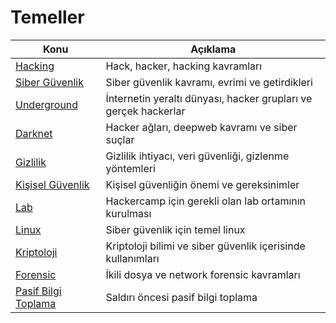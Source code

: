 # Temeller

Konu | Açıklama
---- | -----------
[Hacking](00-hacking.md) | Hack, hacker, hacking kavramları
[Siber Güvenlik](01-siber-guvenlik.md) | Siber güvenlik kavramı, evrimi ve getirdikleri
[Underground](02-underground.md) | İnternetin yeraltı dünyası, hacker grupları ve gerçek hackerlar
[Darknet](03-darknet.md) | Hacker ağları, deepweb kavramı ve siber suçlar
[Gizlilik](04-gizlilik.md) | Gizlilik ihtiyacı, veri güvenliği, gizlenme yöntemleri
[Kişisel Güvenlik](05-kisisel-guvenlik.md) | Kişisel güvenliğin önemi ve gereksinimler
[Lab](06-lab.md) | Hackercamp için gerekli olan lab ortamının kurulması
[Linux](07-linux.md) | Siber güvenlik için temel linux
[Kriptoloji](08-kriptoloji.md) | Kriptoloji bilimi ve siber güvenlik içerisinde kullanımları
[Forensic](09-forensic.md) | İkili dosya ve network forensic kavramları
[Pasif Bilgi Toplama](0A-pasif-bilgi-toplama.md) | Saldırı öncesi pasif bilgi toplama

